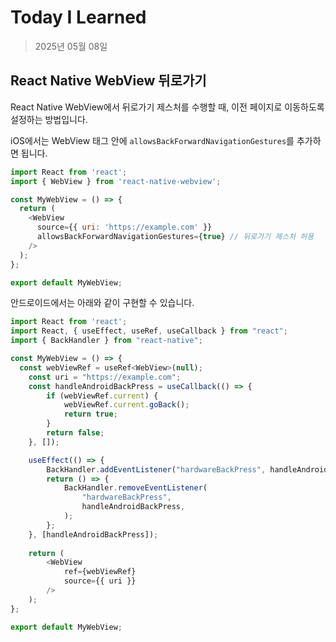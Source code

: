 # Today I Learned

> 2025년 05월 08일

## React Native WebView 뒤로가기

React Native WebView에서 뒤로가기 제스처를 수행할 때, 이전 페이지로 이동하도록 설정하는 방법입니다.

iOS에서는 WebView 태그 안에 `allowsBackForwardNavigationGestures`를 추가하면 됩니다.

```javascript
import React from 'react';
import { WebView } from 'react-native-webview';

const MyWebView = () => {
  return (
    <WebView
      source={{ uri: 'https://example.com' }}
      allowsBackForwardNavigationGestures={true} // 뒤로가기 제스처 허용
    />
  );
};

export default MyWebView;
```

안드로이드에서는 아래와 같이 구현할 수 있습니다.

```javascript
import React from 'react';
import React, { useEffect, useRef, useCallback } from "react";
import { BackHandler } from "react-native";

const MyWebView = () => {
  const webViewRef = useRef<WebView>(null);
	const uri = "https://example.com";
	const handleAndroidBackPress = useCallback(() => {
		if (webViewRef.current) {
			webViewRef.current.goBack();
			return true;
		}
		return false;
	}, []);

	useEffect(() => {
		BackHandler.addEventListener("hardwareBackPress", handleAndroidBackPress);
		return () => {
			BackHandler.removeEventListener(
				"hardwareBackPress",
				handleAndroidBackPress,
			);
		};
	}, [handleAndroidBackPress]);
	
	return (
        <WebView
            ref={webViewRef}
            source={{ uri }}
        />
    );
};

export default MyWebView;
```
